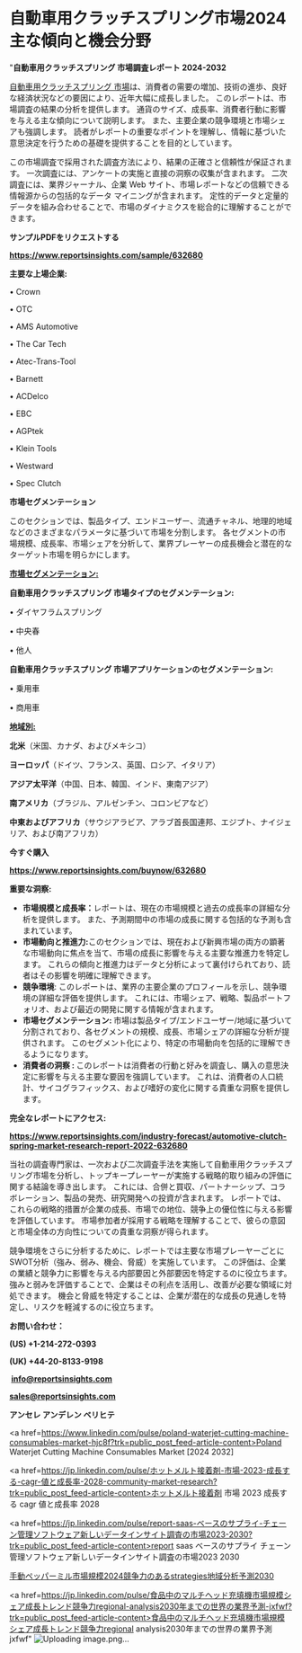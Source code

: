 # 自動車用クラッチスプリング市場2024主な傾向と機会分野

"<strong>自動車用クラッチスプリング 市場調査レポート 2024-2032</strong>

<a href=https://www.reportsinsights.com/sample/632680>自動車用クラッチスプリング 市場</a>は、消費者の需要の増加、技術の進歩、良好な経済状況などの要因により、近年大幅に成長しました。 このレポートは、市場調査の結果の分析を提供します。 通貨のサイズ、成長率、消費者行動に影響を与える主な傾向について説明します。 また、主要企業の競争環境と市場シェアも強調します。 読者がレポートの重要なポイントを理解し、情報に基づいた意思決定を行うための基礎を提供することを目的としています。

この市場調査で採用された調査方法により、結果の正確さと信頼性が保証されます。 一次調査には、アンケートの実施と直接の洞察の収集が含まれます。 二次調査には、業界ジャーナル、企業 Web サイト、市場レポートなどの信頼できる情報源からの包括的なデータ マイニングが含まれます。 定性的データと定量的データを組み合わせることで、市場のダイナミクスを総合的に理解することができます。

<strong><b>サンプルPDFをリクエストする</b></strong>

<a href=https://www.reportsinsights.com/sample/632680><strong><u>https://www.reportsinsights.com/sample/632680</u></strong></a>

<strong>主要な上場企業:</strong>

• Crown

• OTC

• AMS Automotive

• The Car Tech

• Atec-Trans-Tool

• Barnett

• ACDelco

• EBC

• AGPtek

• Klein Tools

• Westward

• Spec Clutch

<strong>市場セグメンテーション</strong>

このセクションでは、製品タイプ、エンドユーザー、流通チャネル、地理的地域などのさまざまなパラメータに基づいて市場を分割します。 各セグメントの市場規模、成長率、市場シェアを分析して、業界プレーヤーの成長機会と潜在的なターゲット市場を明らかにします。

<strong><u>市場セグメンテーション</u></strong><strong><u>:</u></strong>

<strong>自動車用クラッチスプリング 市場タイプのセグメンテーション:</strong>

• ダイヤフラムスプリング

• 中央春

• 他人

<strong>自動車用クラッチスプリング 市場アプリケーションのセグメンテーション:</strong>

• 乗用車

• 商用車

<strong><u>地域別</u></strong><strong><u>:</u></strong>

<strong>北米</strong>（米国、カナダ、およびメキシコ）

<strong>ヨーロッパ</strong>（ドイツ、フランス、英国、ロシア、イタリア）

<strong>アジア太平洋</strong>（中国、日本、韓国、インド、東南アジア）

<strong>南アメリカ</strong>（ブラジル、アルゼンチン、コロンビアなど）

<strong>中東およびアフリカ</strong>（サウジアラビア、アラブ首長国連邦、エジプト、ナイジェリア、および南アフリカ）

<strong>今すぐ購入</strong>

<a href=https://www.reportsinsights.com/buynow/632680><strong><u>https://www.reportsinsights.com/buynow/632680</u></strong></a>

<strong>重要な洞察:</strong>
<ul>
  <li><strong>市場規模と成長率：</strong>レポートは、現在の市場規模と過去の成長率の詳細な分析を提供します。 また、予測期間中の市場の成長に関する包括的な予測も含まれています。</li>
  <li><strong>市場動向と推進力:</strong>このセクションでは、現在および新興市場の両方の顕著な市場動向に焦点を当て、市場の成長に影響を与える主要な推進力を特定します。 これらの傾向と推進力はデータと分析によって裏付けられており、読者はその影響を明確に理解できます。</li>
  <li><strong>競争環境</strong>: このレポートは、業界の主要企業のプロフィールを示し、競争環境の詳細な評価を提供します。 これには、市場シェア、戦略、製品ポートフォリオ、および最近の開発に関する情報が含まれます。</li>
  <li><strong>市場セグメンテーション: </strong>市場は製品タイプ/エンドユーザー/地域に基づいて分割されており、各セグメントの規模、成長、市場シェアの詳細な分析が提供されます。 このセグメント化により、特定の市場動向を包括的に理解できるようになります。</li>
  <li><strong>消費者の洞察 : </strong>このレポートは消費者の行動と好みを調査し、購入の意思決定に影響を与える主要な要因を強調しています。 これは、消費者の人口統計、サイコグラフィックス、および嗜好の変化に関する貴重な洞察を提供します。</li>
</ul>
<strong>完全なレポートにアクセス:</strong>

<a href=https://www.reportsinsights.com/industry-forecast/automotive-clutch-spring-market-research-report-2022-632680><strong><u><b>https://www.reportsinsights.com/industry-forecast/automotive-clutch-spring-market-research-report-2022-632680</b></u></strong></a>

当社の調査専門家は、一次および二次調査手法を実施して自動車用クラッチスプリング市場を分析し、トップキープレーヤーが実施する戦略的取り組みの評価に関する結論を導き出します。 これには、合併と買収、パートナーシップ、コラボレーション、製品の発売、研究開発への投資が含まれます。 レポートでは、これらの戦略的措置が企業の成長、市場での地位、競争上の優位性に与える影響を評価しています。 市場参加者が採用する戦略を理解することで、彼らの意図と市場全体の方向性についての貴重な洞察が得られます。

競争環境をさらに分析するために、レポートでは主要な市場プレーヤーごとにSWOT分析（強み、弱み、機会、脅威）を実施しています。 この評価は、企業の業績と競争力に影響を与える内部要因と外部要因を特定するのに役立ちます。 強みと弱みを評価することで、企業はその利点を活用し、改善が必要な領域に対処できます。 機会と脅威を特定することは、企業が潜在的な成長の見通しを特定し、リスクを軽減するのに役立ちます。

<strong>お問い合わせ：</strong>

<strong>(US) +1-214-272-0393</strong>

<strong>(UK) +44-20-8133-9198</strong>

<strong> </strong><a href=info@reportsinsights.com><strong><u>info@reportsinsights.com</u></strong></a>

<a href=sales@reportsinsights.com><strong><u>sales@reportsinsights.com</u></strong></a>

<strong>アンセレ アンデレン ベリヒテ</strong>

<a href=https://www.linkedin.com/pulse/poland-waterjet-cutting-machine-consumables-market-hjc8f?trk=public_post_feed-article-content>Poland Waterjet Cutting Machine Consumables Market [2024 2032]</a>

<a href=https://jp.linkedin.com/pulse/ホットメルト接着剤-市場-2023-成長する-cagr-値と成長率-2028-community-market-research?trk=public_post_feed-article-content>ホットメルト接着剤 市場 2023 成長する cagr 値と成長率 2028</a>

<a href=https://jp.linkedin.com/pulse/report-saas-ベースのサプライ-チェーン管理ソフトウェア新しいデータインサイト調査の市場2023-2030?trk=public_post_feed-article-content>report saas ベースのサプライ チェーン管理ソフトウェア新しいデータインサイト調査の市場2023 2030</a>

<a href=https://www.linkedin.com/pulse/手動ペッパーミル市場規模2024競争力のあるstrategies地域分析予測2030-reportsinsights-pvt-ltd-dq3hf/>手動ペッパーミル市場規模2024競争力のあるstrategies地域分析予測2030</a>

<a href=https://jp.linkedin.com/pulse/食品中のマルチヘッド充填機市場規模シェア成長トレンド競争力regional-analysis2030年までの世界の業界予測-jxfwf?trk=public_post_feed-article-content>食品中のマルチヘッド充填機市場規模シェア成長トレンド競争力regional analysis2030年までの世界の業界予測 jxfwf</a>"
![Uploading image.png…]()
